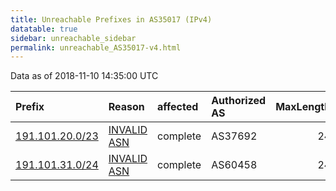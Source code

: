 ```yaml
---
title: Unreachable Prefixes in AS35017 (IPv4)
datatable: true
sidebar: unreachable_sidebar
permalink: unreachable_AS35017-v4.html
---
```


Data as of 2018-11-10 14:35:00 UTC


<div class="datatable-begin"></div>

| Prefix                                                   | Reason                                                                                                 | affected   | Authorized AS   |   MaxLength | Anchor                                         |   unreachable /24s |
|:---------------------------------------------------------|:-------------------------------------------------------------------------------------------------------|:-----------|:----------------|------------:|:-----------------------------------------------|-------------------:|
| [191.101.20.0/23](https://stat.ripe.net/191.101.20.0/23) | [INVALID ASN](https://rpki-validator.ripe.net/announcement-preview?asn=AS35017&prefix=191.101.20.0/23) | complete   | AS37692         |          24 | [LACNIC](unreachable_LACNIC_RPKI_Root-v4.html) |                  2 |
| [191.101.31.0/24](https://stat.ripe.net/191.101.31.0/24) | [INVALID ASN](https://rpki-validator.ripe.net/announcement-preview?asn=AS35017&prefix=191.101.31.0/24) | complete   | AS60458         |          24 | [LACNIC](unreachable_LACNIC_RPKI_Root-v4.html) |                  1 |

<div class="datatable-end"></div>